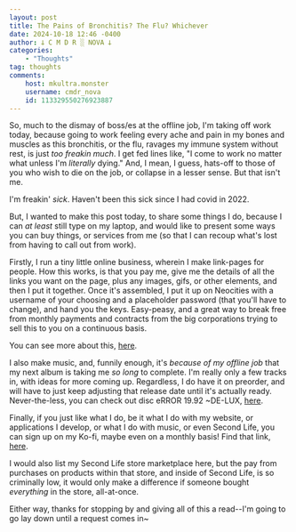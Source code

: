 ```yaml
---
layout: post
title: The Pains of Bronchitis? The Flu? Whichever
date: 2024-10-18 12:46 -0400
author: 𐕣 C M D R ░ NOVA 𐕣
categories:
    - "Thoughts"
tag: thoughts
comments:
    host: mkultra.monster
    username: cmdr_nova
    id: 113329550276923887
---
```

So, much to the dismay of boss/es at the offline job, I'm taking off work today, because going to work feeling every ache and pain in my bones and muscles as this bronchitis, or the flu, ravages my immune system without rest, is just *too freakin much*. I get fed lines like, "I come to work no matter what unless I'm *literally* dying." And, I mean, I guess, hats-off to those of you who wish to die on the job, or collapse in a lesser sense. But that isn't me.

I'm freakin' *sick*. Haven't been this sick since I had covid in 2022.

But, I wanted to make this post today, to share some things I do, because I can *at least* still type on my laptop, and would like to present some ways you can buy things, or services from me (so that I can recoup what's lost from having to call out from work).

Firstly, I run a tiny little online business, wherein I make link-pages for people. How this works, is that you pay me, give me the details of all the links you want on the page, plus any images, gifs, or other elements, and then I put it together. Once it's assembled, I put it up on Neocities with a username of your choosing and a placeholder password (that you'll have to change), and hand you the keys. Easy-peasy, and a great way to break free from monthly payments and contracts from the big corporations trying to sell this to you on a continuous basis.

You can see more about this, <a href="https://nova.mkultra.monster/linkgarden/for_you" target="_blank">here</a>.

I also make music, and, funnily enough, it's *because of my offline job* that my next album is taking me *so long* to complete. I'm really only a few tracks in, with ideas for more coming up. Regardless, I do have it on preorder, and will have to just keep adjusting that release date until it's actually ready. Never-the-less, you can check out disc eRROR 19​.​92 ~DE​-​LUX, <a href="https://plexx.bandcamp.com/album/disc-error-1992-de-lux" target="_blank">here</a>.

Finally, if you just like what I do, be it what I do with my website, or applications I develop, or what I do with music, or even Second Life, you can sign up on my Ko-fi, maybe even on a monthly basis! Find that link, <a href="https://ko-fi.com/cmdr_nova" target="_blank">here</a>.

I would also list my Second Life store marketplace here, but the pay from purchases on products within that store, and inside of Second Life, is so criminally low, it would only make a difference if someone bought *everything* in the store, all-at-once.

Either way, thanks for stopping by and giving all of this a read--I'm going to go lay down until a request comes in~

